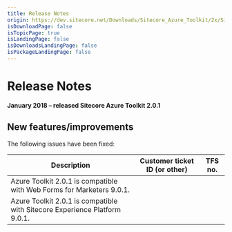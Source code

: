 ```yaml
---
title: Release Notes
origin: https://dev.sitecore.net/Downloads/Sitecore_Azure_Toolkit/2x/Sitecore_Azure_Toolkit_201/Release_Notes
isDownloadPage: false
isTopicPage: true
isLandingPage: false
isDownloadsLandingPage: false
isPackageLandingPage: false
---
```


# Release Notes

**January 2018 – released Sitecore Azure Toolkit 2.0.1**

## New features/improvements

The following issues have been fixed:

 | Description | Customer ticket ID (or other) | TFS no. |
 | --- | --- | --- |
 | ​Azure Toolkit 2.0.1 is compatible with Web Forms for Marketers 9.0.1. |  |  |
 | ​Azure Toolkit 2.0.1 is compatible with Sitecore Experience Platform 9.0.1. |  |  |